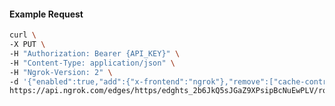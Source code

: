 <!-- Code generated for API Clients. DO NOT EDIT. -->

#### Example Request

```bash
curl \
-X PUT \
-H "Authorization: Bearer {API_KEY}" \
-H "Content-Type: application/json" \
-H "Ngrok-Version: 2" \
-d '{"enabled":true,"add":{"x-frontend":"ngrok"},"remove":["cache-control"]}' \
https://api.ngrok.com/edges/https/edghts_2b6JkQ5sJGaZ9XPsipBcNuEwPLV/routes/edghtsrt_2b6JkQCjxnn9zkFqtSH7UfkROwZ/request_headers
```
